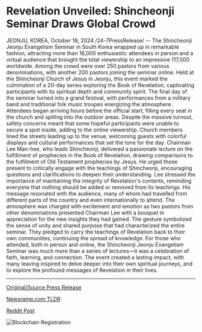 # Revelation Unveiled: Shincheonji Seminar Draws Global Crowd

JEONJU, KOREA, October 18, 2024 /24-7PressRelease/ -- The Shincheonji Jeonju Evangelism Seminar in South Korea wrapped up in remarkable fashion, attracting more than 16,000 enthusiastic attendees in person and a virtual audience that brought the total viewership to an impressive 117,000 worldwide. Among the crowd were over 250 pastors from various denominations, with another 200 pastors joining the seminar online. Held at the Shincheonji Church of Jesus in Jeonju, this event marked the culmination of a 20-day series exploring the Book of Revelation, captivating participants with its spiritual depth and community spirit.  The final day of the seminar turned into a grand festival, with performances from a military band and traditional folk music troupes energizing the atmosphere. Attendees began arriving hours before the official start, filling every seat in the church and spilling into the outdoor areas. Despite the massive turnout, safety concerns meant that some hopeful participants were unable to secure a spot inside, adding to the online viewership. Church members lined the streets leading up to the venue, welcoming guests with colorful displays and cultural performances that set the tone for the day.  Chairman Lee Man-hee, who leads Shincheonji, delivered a passionate lecture on the fulfillment of prophecies in the Book of Revelation, drawing comparisons to the fulfilment of Old Testament prophecies by Jesus. He urged those present to critically engage with the teachings of Shincheonji, encouraging questions and clarifications to deepen their understanding. Lee stressed the importance of maintaining the integrity of Revelation's contents, reminding everyone that nothing should be added or removed from its teachings. His message resonated with the audience, many of whom had travelled from different parts of the country and even internationally to attend.  The atmosphere was charged with excitement and emotion as two pastors from other denominations presented Chairman Lee with a bouquet in appreciation for the new insights they had gained. The gesture symbolized the sense of unity and shared purpose that had characterized the entire seminar. They pledged to carry the teachings of Revelation back to their own communities, continuing the spread of knowledge.  For those who attended, both in person and online, the Shincheonji Jeonju Evangelism Seminar was much more than a series of lectures—it was a celebration of faith, learning, and connection. The event created a lasting impact, with many leaving inspired to delve deeper into their own spiritual journeys, and to explore the profound messages of Revelation in their lives. 

---

[Original/Source Press Release](https://www.24-7pressrelease.com/press-release/515376/revelation-unveiled-shincheonji-seminar-draws-global-crowd)
                    

[Newsramp.com TLDR](https://newsramp.com/curated-news/shincheonji-jeonju-evangelism-seminar-draws-thousands-in-celebration-of-faith/a39c750c551aa250e0dbfc0c307f8557) 

 



[Reddit Post](https://www.reddit.com/r/Business_NewsRamp/comments/1g6ccfq/shincheonji_jeonju_evangelism_seminar_draws/) 



![Blockchain Registration](https://cdn.newsramp.app/24-7PressRelease/qrcode/2410/18/ovalMT0g.webp)